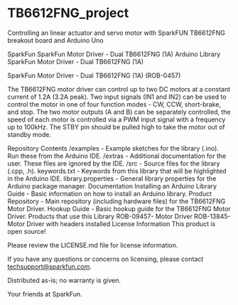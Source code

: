 # TB6612FNG_project
Controlling an linear actuator and servo motor with SparkFUN TB6612FNG breakout board and Arduino Uno


SparkFun SparkFun Motor Driver - Dual TB6612FNG (1A) Arduino Library
SparkFun Motor Driver - Dual TB6612FNG (1A)

SparkFun Motor Driver - Dual TB6612FNG (1A) (ROB-0457)

The TB6612FNG motor driver can control up to two DC motors at a constant current of 1.2A (3.2A peak). Two input signals (IN1 and IN2) can be used to control the motor in one of four function modes - CW, CCW, short-brake, and stop. The two motor outputs (A and B) can be separately controlled, the speed of each motor is controlled via a PWM input signal with a frequency up to 100kHz. The STBY pin should be pulled high to take the motor out of standby mode.

Repository Contents
/examples - Example sketches for the library (.ino). Run these from the Arduino IDE.
/extras - Additional documentation for the user. These files are ignored by the IDE.
/src - Source files for the library (.cpp, .h).
keywords.txt - Keywords from this library that will be highlighted in the Arduino IDE.
library.properties - General library properties for the Arduino package manager.
Documentation
Installing an Arduino Library Guide - Basic information on how to install an Arduino library.
Product Repository - Main repository (including hardware files) for the TB6612FNG Motor Driver.
Hookup Guide - Basic hookup guide for the TB6612FNG Motor Driver.
Products that use this Library
ROB-09457- Motor Driver
ROB-13845- Motor Driver with headers installed
License Information
This product is open source!

Please review the LICENSE.md file for license information.

If you have any questions or concerns on licensing, please contact techsupport@sparkfun.com.

Distributed as-is; no warranty is given.

Your friends at SparkFun.
